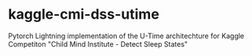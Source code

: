 # kaggle-cmi-dss-utime
Pytorch Lightning implementation of the U-Time architechture for Kaggle Competiton "Child Mind Institute - Detect Sleep States"
